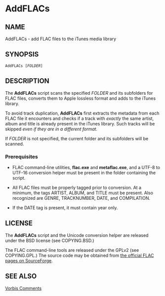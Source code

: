 # AddFLACs #

## NAME ##

AddFLACs - add FLAC files to the iTunes media library

## SYNOPSIS ##

`AddFLACs [`*`FOLDER`*`]`

## DESCRIPTION ##

The **AddFLACs** script scans the specified *FOLDER* and its subfolders
for FLAC files, converts them to Apple lossless format and adds to the
iTunes library.

To avoid track duplication, **AddFLACs** first extracts the metadata from
each FLAC file it encounters and checks if a track with *exactly* the 
same artist, album and title is already present in the iTunes library.
Such tracks will be skipped *even if they are in a different format*.

If *FOLDER* is not specified, the current folder and its subfolders 
will be scanned.

### Prerequisites ###

- FLAC command-line utilities, **flac.exe** and **metaflac.exe**, and
a UTF-8 to UTF-16 conversion helper must be present in the folder 
containing the script.

- All FLAC files must be properly tagged prior to conversion. At a minimum, 
the tags ARTIST, ALBUM, and TITLE must be present. Also recognized are GENRE, 
TRACKNUMBER, DATE, and COMPILATION. 

- If the DATE tag is present, it must contain year only.

## LICENSE ##

The **AddFLACs** script and the Unicode conversion helper are released under
the BSD license (see COPYING.BSD.)

The FLAC command-line tools are released under the GPLv2 (see COPYING.GPL.)
The source code may be obtained from 
[the official FLAC pages on SourceForge](http://flac.sourceforge.net/download.html).

## SEE ALSO ##

[Vorbis Comments](http://www.xiph.org/vorbis/doc/v-comment.html)
